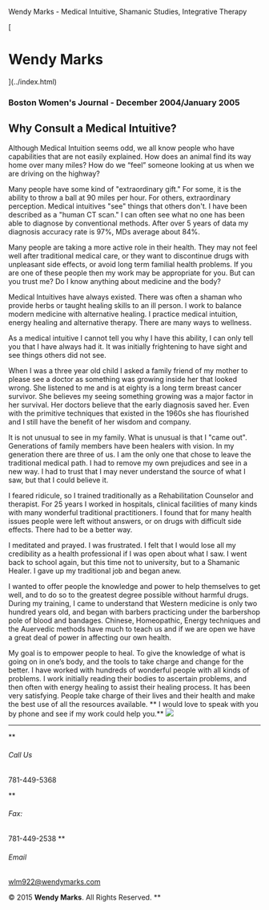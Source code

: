 Wendy Marks - Medical Intuitive, Shamanic Studies, Integrative Therapy  
   
 
 
[ 
# Wendy Marks
](../index.html)   
  

### Boston Women's Journal - December 2004/January 2005
 

## Why Consult a Medical Intuitive?

Although Medical Intuition seems odd, we all know people who have capabilities that are not easily explained. How does an animal find its way home over many miles? How do we “feel” someone looking at us when we are driving on the highway?

Many people have some kind of "extraordinary gift." For some, it is the ability to throw a ball at 90 miles per hour. For others, extraordinary perception. Medical intuitives "see" things that others don't. I have been described as a "human CT scan." I can often see what no one has been able to diagnose by conventional methods. After over 5 years of data my diagnosis accuracy rate is 97%, MDs average about 84%.

Many people are taking a more active role in their health. They may not feel well after traditional medical care, or they want to discontinue drugs with unpleasant side effects, or avoid long term familial health problems. If you are one of these people then my work may be appropriate for you. But can you trust me? Do I know anything about medicine and the body?

Medical Intuitives have always existed. There was often a shaman who provide herbs or taught healing skills to an ill person. l work to balance modern medicine with alternative healing. I practice medical intuition, energy healing and alternative therapy. There are many ways to wellness.

As a medical intuitive I cannot tell you why I have this ability, I can only tell you that I have always had it. It was initially frightening to have sight and see things others did not see.

When I was a three year old child I asked a family friend of my mother to please see a doctor as something was growing inside her that looked wrong. She listened to me and is at eighty is a long term breast cancer survivor. She believes my seeing something growing was a major factor in her survival. Her doctors believe that the early diagnosis saved her. Even with the primitive techniques that existed in the 1960s she has flourished and I still have the benefit of her wisdom and company.

It is not unusual to see in my family. What is unusual is that I "came out". Generations of family members have been healers with vision. In my generation there are three of us. I am the only one that chose to leave the traditional medical path. I had to remove my own prejudices and see in a new way. I had to trust that I may never understand the source of what I saw, but that I could believe it.

I feared ridicule, so I trained traditionally as a Rehabilitation Counselor and therapist. For 25 years I worked in hospitals, clinical facilities of many kinds with many wonderful traditional practitioners. I found that for many health issues people were left without answers, or on drugs with difficult side effects. There had to be a better way.

I meditated and prayed. I was frustrated. I felt that I would lose all my credibility as a health professional if I was open about what I saw. I went back to school again, but this time not to university, but to a Shamanic Healer. I gave up my traditional job and began anew.

I wanted to offer people the knowledge and power to help themselves to get well, and to do so to the greatest degree possible without harmful drugs. During my training, I came to understand that Western medicine is only two hundred years old, and began with barbers practicing under the barbershop pole of blood and bandages. Chinese, Homeopathic, Energy techniques and the Auervedic methods have much to teach us and if we are open we have a great deal of power in affecting our own health.

My goal is to empower people to heal. To give the knowledge of what is going on in one’s body, and the tools to take charge and change for the better. I have worked with hundreds of wonderful people with all kinds of problems. I work initially reading their bodies to ascertain problems, and then often with energy healing to assist their healing process. It has been very satisfying. People take charge of their lives and their health and make the best use of all the resources available. ** I would love to speak with you by phone and see if my work could help you.**
![](../img/wolflogo.png)
* * *
**
###### Call Us

781-449-5368  

**
###### Fax:

781-449-2538
**
###### Email

[wlm922@wendymarks.com](mailto:yourname@domain.com)
  
 

© 2015 **Wendy Marks**. All Rights Reserved.
   **